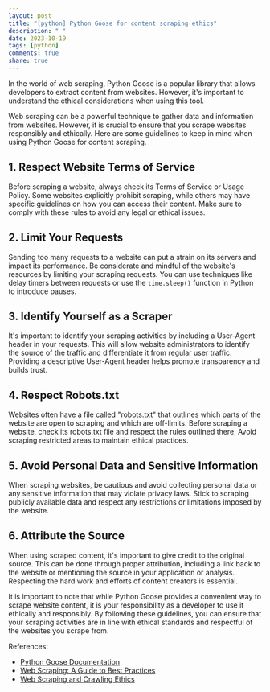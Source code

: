 ```yaml
---
layout: post
title: "[python] Python Goose for content scraping ethics"
description: " "
date: 2023-10-19
tags: [python]
comments: true
share: true
---
```


In the world of web scraping, Python Goose is a popular library that allows developers to extract content from websites. However, it's important to understand the ethical considerations when using this tool.

Web scraping can be a powerful technique to gather data and information from websites. However, it is crucial to ensure that you scrape websites responsibly and ethically. Here are some guidelines to keep in mind when using Python Goose for content scraping.

## 1. Respect Website Terms of Service

Before scraping a website, always check its Terms of Service or Usage Policy. Some websites explicitly prohibit scraping, while others may have specific guidelines on how you can access their content. Make sure to comply with these rules to avoid any legal or ethical issues.

## 2. Limit Your Requests 

Sending too many requests to a website can put a strain on its servers and impact its performance. Be considerate and mindful of the website's resources by limiting your scraping requests. You can use techniques like delay timers between requests or use the `time.sleep()` function in Python to introduce pauses.

## 3. Identify Yourself as a Scraper

It's important to identify your scraping activities by including a User-Agent header in your requests. This will allow website administrators to identify the source of the traffic and differentiate it from regular user traffic. Providing a descriptive User-Agent header helps promote transparency and builds trust.

## 4. Respect Robots.txt

Websites often have a file called "robots.txt" that outlines which parts of the website are open to scraping and which are off-limits. Before scraping a website, check its robots.txt file and respect the rules outlined there. Avoid scraping restricted areas to maintain ethical practices.

## 5. Avoid Personal Data and Sensitive Information

When scraping websites, be cautious and avoid collecting personal data or any sensitive information that may violate privacy laws. Stick to scraping publicly available data and respect any restrictions or limitations imposed by the website.

## 6. Attribute the Source

When using scraped content, it's important to give credit to the original source. This can be done through proper attribution, including a link back to the website or mentioning the source in your application or analysis. Respecting the hard work and efforts of content creators is essential.

It is important to note that while Python Goose provides a convenient way to scrape website content, it is your responsibility as a developer to use it ethically and responsibly. By following these guidelines, you can ensure that your scraping activities are in line with ethical standards and respectful of the websites you scrape from.

References:
- [Python Goose Documentation](https://goose3.readthedocs.io/)
- [Web Scraping: A Guide to Best Practices](https://www.scrapingbee.com/blog/web-scraping-best-practices/)
- [Web Scraping and Crawling Ethics](https://www.octoparse.com/blog/web-scraping-and-crawling-ethics)